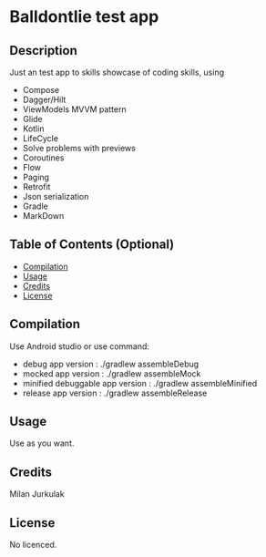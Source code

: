 # Balldontlie test app

## Description

Just an test app to skills showcase of coding skills, using

- Compose
- Dagger/Hilt
- ViewModels MVVM pattern
- Glide
- Kotlin
- LifeCycle
- Solve problems with previews
- Coroutines
- Flow
- Paging
- Retrofit
- Json serialization
- Gradle
- MarkDown

## Table of Contents (Optional)

- [Compilation](#compilation)
- [Usage](#usage)
- [Credits](#credits)
- [License](#license)

## Compilation

Use Android studio or use command:

- debug app version :
./gradlew assembleDebug 
- mocked app version :
./gradlew assembleMock
- minified debuggable app version :
./gradlew assembleMinified
- release app version :
./gradlew assembleRelease

## Usage

Use as you want.

## Credits

Milan Jurkulak

## License

No licenced.